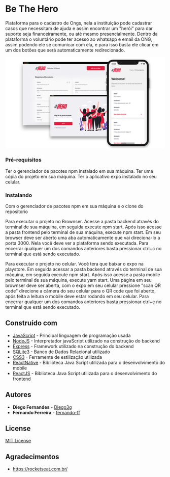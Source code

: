 # Be The Hero

 Plataforma para o cadastro de Ongs, nela a instituição pode cadastrar casos que necessitam de ajuda e assim encontrar um "herói" para dar suporte seja financeiramente, ou até mesmo presencialmente. Dentro da plataforma o voluntário pode ter acesso ao whatsapp e email da ONG, assim podendo ele se comunicar com ela, e para isso basta ele clicar em um dos botões que será automaticamente redirecionado.
 
 
 <p align="center">
  <img src="https://raw.githubusercontent.com/daltonmenezes/be-the-hero/master/.github/banner.png" />

 



### Pré-requisitos

Ter o gerenciador de pacotes npm instalado em sua máquina.
Ter uma cópia do projeto em sua máquina.
Ter o aplicativo expo instalado no seu celular.


### Instalando

Com o gerenciador de pacotes npm em sua máquina e o clone do repositorio

Para executar o projeto no Brownser.
Acesse a pasta backend através do terminal de sua máquina, em seguida execute npm start.
Após isso acesse a pasta frontend pelo terminal de sua máquina, execute npm start.
Em seu browser deve ser aberto uma aba automaticamente que vai direciona-lo a porta 3000.
Nela você deve ver a plataforma sendo executada.
Para encerrar qualquer um dos comandos anteriores basta pressionar ctrl+c no terminal que está sendo executado.


Para executar o projeto no celular.
Você tera que baixar o expo na playstore.
Em seguida acessar a pasta backend através do terminal de sua máquina, em seguida execute npm start.
Após isso acesse a pasta mobile pelo terminal de sua máquina, execute yarn start.
Uma página em seu brownser deve ser aberta, com o expo em seu celular pressione "scan QR code" direcione a câmera do seu celular para o QR code que foi aberto, após feita a leitura o mobile deve estar rodando em seu celular.
Para encerrar qualquer um dos comandos anteriores basta pressionar ctrl+c no terminal que está sendo executado.


## Construído com

* [JavaScript](https://developer.mozilla.org/pt-BR/docs/Web/JavaScript) - Principal linguagem de programação usada
* [NodeJS](https://nodejs.org/en/) - Interpretador javaScript utilizado na construção do backend
* [Express](https://expressjs.com/pt-br/) - Framework utilizado na construção do backend
* [SQLite3](https://www.sqlite.org/index.html) - Banco de Dados Relacional utilizado
* [CSS3](https://rometools.github.io/rome/) - Ferramente de estilização utilizada
* [ReactNative](https://reactnative.dev/) - Biblioteca Java Script utilizada para o desenvolvimento do mobile 
* [ReactJS](https://pt-br.reactjs.org/) - Biblioteca Java Script utilizada para o desenvolvimento do frontend

## Autores

* **Diego Fernandes**	- [Diego3g](https://github.com/Diego3g)
* **Fernando Ferreira** - [fernando-ff](https://github.com/fernando-ff)

## License
[MIT License](/LICENSE)

## Agradecimentos

* https://rocketseat.com.br/
	

